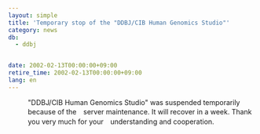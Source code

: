 ```yaml
---
layout: simple
title: 'Temporary stop of the "DDBJ/CIB Human Genomics Studio"'
category: news
db:
  - ddbj


date: 2002-02-13T00:00:00+09:00
retire_time: 2002-02-13T00:00:00+09:00
lang: en
---
```


<dd>"DDBJ/CIB Human Genomics Studio" was suspended temporarily because of the　server maintenance. It will recover in a week. Thank you very much for your　understanding and cooperation.</dd>
